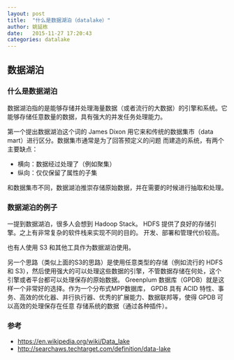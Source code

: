 ```yaml
---
layout: post
title:  "什么是数据湖泊（datalake）"
author: 姚延栋
date:   2015-11-27 17:20:43
categories: datalake
---
```


## 数据湖泊

### 什么是数据湖泊

数据湖泊指的是能够存储并处理海量数据（或者流行的大数据）的引擎和系统。它能够存储任意数量的数据，具有强大的并发任务处理能力。

第一个提出数据湖泊这个词的 James Dixon 用它来和传统的数据集市（data mart）进行区分。数据集市通常是为了回答预定义的问题
而建造的系统，有两个主要缺点：

* 横向：数据经过处理了（例如聚集）
* 纵向：仅仅保留了属性的子集

和数据集市不同，数据湖泊推崇存储原始数据，并在需要的时候进行抽取和处理。

### 数据湖泊的例子

一提到数据湖泊，很多人会想到 Hadoop Stack。 HDFS 提供了良好的存储引擎。之上有非常复杂的软件栈来实现不同的目的。
开发、部署和管理代价较高。

也有人使用 S3 和其他工具作为数据湖泊使用。

另一个思路（类似上面的S3的思路）是使用任意类型的存储（例如流行的 HDFS 和 S3），然后使用强大的可以处理这些数据的引擎，不管数据存储在何处，这个
引擎或者平台都可以处理保存的原始数据。 Greenplum 数据库（GPDB）就是这样一个非常好的选择。作为一个分布式MPP数据库，
GPDB 具有 ACID 特性、事务、高效的优化器、并行执行器、优秀的扩展能力、数据联邦等，使得 GPDB 可以高效的处理保存在任意
存储系统的数据（通过各种插件）。

### 参考

* https://en.wikipedia.org/wiki/Data_lake
* http://searchaws.techtarget.com/definition/data-lake